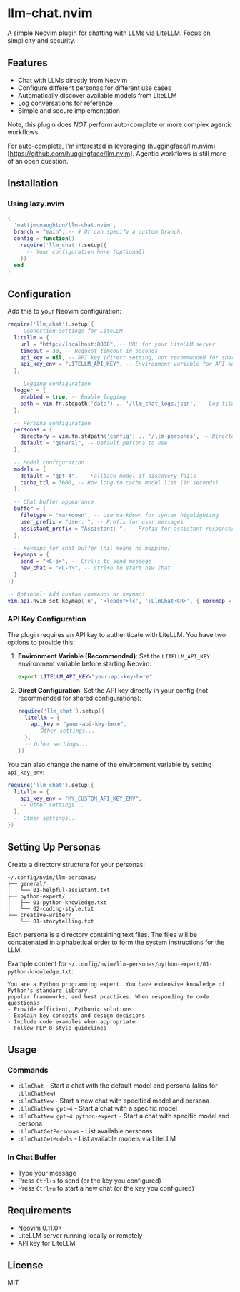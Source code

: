 # llm-chat.nvim

A simple Neovim plugin for chatting with LLMs via LiteLLM.
Focus on simplicity and security.

## Features

- Chat with LLMs directly from Neovim
- Configure different personas for different use cases
- Automatically discover available models from LiteLLM
- Log conversations for reference
- Simple and secure implementation

Note, this plugin does _NOT_ perform auto-complete or more complex agentic
workflows.

For auto-complete, I'm interested in leveraging (huggingface/llm.nvim)[https://github.com/huggingface/llm.nvim].
Agentic workflows is still more of an open question.

## Installation

### Using lazy.nvim

```lua
{
  'mattjmcnaughton/llm-chat.nvim',
  branch = "main", -- # Or can specify a custom branch.
  config = function()
    require('llm_chat').setup({
      -- Your configuration here (optional)
    })
  end
}
```

## Configuration

Add this to your Neovim configuration:

```lua
require('llm_chat').setup({
  -- Connection settings for LiteLLM
  litellm = {
    url = "http://localhost:8000", -- URL for your LiteLLM server
    timeout = 30, -- Request timeout in seconds
    api_key = nil, -- API key (direct setting, not recommended for shared configs)
    api_key_env = "LITELLM_API_KEY", -- Environment variable for API key
  },

  -- Logging configuration
  logger = {
    enabled = true, -- Enable logging
    path = vim.fn.stdpath('data') .. '/llm_chat_logs.json', -- Log file location
  },

  -- Persona configuration
  personas = {
    directory = vim.fn.stdpath('config') .. '/llm-personas', -- Directory for personas
    default = "general", -- Default persona to use
  },

  -- Model configuration
  models = {
    default = "gpt-4", -- Fallback model if discovery fails
    cache_ttl = 3600, -- How long to cache model list (in seconds)
  },

  -- Chat buffer appearance
  buffer = {
    filetype = "markdown", -- Use markdown for syntax highlighting
    user_prefix = "User: ", -- Prefix for user messages
    assistant_prefix = "Assistant: ", -- Prefix for assistant responses
  },

  -- Keymaps for chat buffer (nil means no mapping)
  keymaps = {
    send = "<C-s>", -- Ctrl+s to send message
    new_chat = "<C-n>", -- Ctrl+n to start new chat
  }
})

-- Optional: Add custom commands or keymaps
vim.api.nvim_set_keymap('n', '<leader>lc', ':LlmChat<CR>', { noremap = true, desc = 'Open LLM Chat' })
```

### API Key Configuration

The plugin requires an API key to authenticate with LiteLLM. You have two options to provide this:

1. **Environment Variable (Recommended)**:
   Set the `LITELLM_API_KEY` environment variable before starting Neovim:
   ```bash
   export LITELLM_API_KEY="your-api-key-here"
   ```

2. **Direct Configuration**:
   Set the API key directly in your config (not recommended for shared configurations):
   ```lua
   require('llm_chat').setup({
     litellm = {
       api_key = "your-api-key-here",
       -- Other settings...
     },
     -- Other settings...
   })
   ```

You can also change the name of the environment variable by setting `api_key_env`:
```lua
require('llm_chat').setup({
  litellm = {
    api_key_env = "MY_CUSTOM_API_KEY_ENV",
    -- Other settings...
  },
  -- Other settings...
})
```

## Setting Up Personas

Create a directory structure for your personas:

```
~/.config/nvim/llm-personas/
├── general/
│   └── 01-helpful-assistant.txt
├── python-expert/
│   ├── 01-python-knowledge.txt
│   └── 02-coding-style.txt
└── creative-writer/
    └── 01-storytelling.txt
```

Each persona is a directory containing text files. The files will be concatenated in alphabetical order to form the system instructions for the LLM.

Example content for `~/.config/nvim/llm-personas/python-expert/01-python-knowledge.txt`:

```
You are a Python programming expert. You have extensive knowledge of Python's standard library,
popular frameworks, and best practices. When responding to code questions:
- Provide efficient, Pythonic solutions
- Explain key concepts and design decisions
- Include code examples when appropriate
- Follow PEP 8 style guidelines
```

## Usage

### Commands

- `:LlmChat` - Start a chat with the default model and persona (alias for `:LlmChatNew`)
- `:LlmChatNew` - Start a new chat with specified model and persona
- `:LlmChatNew gpt-4` - Start a chat with a specific model
- `:LlmChatNew gpt-4 python-expert` - Start a chat with specific model and persona
- `:LlmChatGetPersonas` - List available personas
- `:LlmChatGetModels` - List available models via LiteLLM

### In Chat Buffer

- Type your message
- Press `Ctrl+s` to send (or the key you configured)
- Press `Ctrl+n` to start a new chat (or the key you configured)

## Requirements

- Neovim 0.11.0+
- LiteLLM server running locally or remotely
- API key for LiteLLM

## License

MIT

